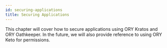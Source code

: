 ```yaml
---
id: securing-applications
title: Securing Applications
---
```


This chapter will cover how to secure applications using ORY Kratos and ORY
Oathkeeper. In the future, we will also provide reference to using ORY Keto for
permissions.
